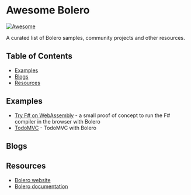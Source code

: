 # Awesome Bolero

[![Awesome](https://awesome.re/badge.svg)](https://awesome.re)

A curated list of Bolero samples, community projects and other resources.

<!-- START doctoc generated TOC please keep comment here to allow auto update -->
<!-- DON'T EDIT THIS SECTION, INSTEAD RE-RUN doctoc TO UPDATE -->
## Table of Contents

- [Examples](#examples)
- [Blogs](#blogs)
- [Resources](#resources)

<!-- END doctoc generated TOC please keep comment here to allow auto update -->

## Examples

 * [Try F# on WebAssembly](https://github.com/fsbolero/TryFSharpOnWasm) - a small proof of concept to run the F# compiler in the browser with Bolero
 * [TodoMVC](https://github.com/fsbolero/TodoMVC) - TodoMVC with Bolero

## Blogs

## Resources

 * [Bolero website](https://fsbolero.io)
 * [Bolero documentation](https://fsbolero.io/docs)
 